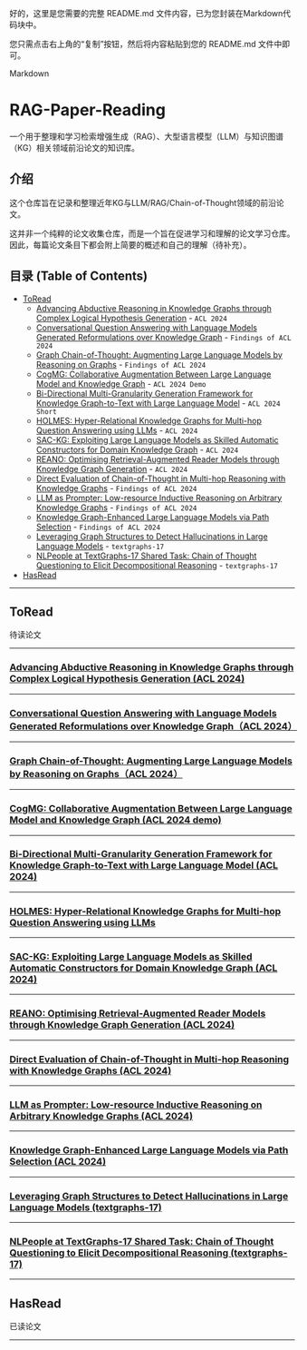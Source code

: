 好的，这里是您需要的完整 README.md 文件内容，已为您封装在Markdown代码块中。

您只需点击右上角的“复制”按钮，然后将内容粘贴到您的 README.md 文件中即可。

Markdown

# RAG-Paper-Reading

一个用于整理和学习检索增强生成（RAG）、大型语言模型（LLM）与知识图谱（KG）相关领域前沿论文的知识库。

## 介绍

这个仓库旨在记录和整理近年KG与LLM/RAG/Chain-of-Thought领域的前沿论文。

这并非一个纯粹的论文收集仓库，而是一个旨在促进学习和理解的论文学习仓库。因此，每篇论文条目下都会附上简要的概述和自己的理解（待补充）。

## 目录 (Table of Contents)

* [ToRead](#toread)
    * [Advancing Abductive Reasoning in Knowledge Graphs through Complex Logical Hypothesis Generation](#advancing-abductive-reasoning-in-knowledge-graphs-through-complex-logical-hypothesis-generation) - `ACL 2024`
    * [Conversational Question Answering with Language Models Generated Reformulations over Knowledge Graph](#conversational-question-answering-with-language-models-generated-reformulations-over-knowledge-graph) - `Findings of ACL 2024`
    * [Graph Chain-of-Thought: Augmenting Large Language Models by Reasoning on Graphs](#graph-chain-of-thought-augmenting-large-language-models-by-reasoning-on-graphs) - `Findings of ACL 2024`
    * [CogMG: Collaborative Augmentation Between Large Language Model and Knowledge Graph](#cogmg-collaborative-augmentation-between-large-language-model-and-knowledge-graph) - `ACL 2024 Demo`
    * [Bi-Directional Multi-Granularity Generation Framework for Knowledge Graph-to-Text with Large Language Model](#bi-directional-multi-granularity-generation-framework-for-knowledge-graph-to-text-with-large-language-model) - `ACL 2024 Short`
    * [HOLMES: Hyper-Relational Knowledge Graphs for Multi-hop Question Answering using LLMs](#holmes-hyper-relational-knowledge-graphs-for-multi-hop-question-answering-using-llms) - `ACL 2024`
    * [SAC-KG: Exploiting Large Language Models as Skilled Automatic Constructors for Domain Knowledge Graph](#sac-kg-exploiting-large-language-models-as-skilled-automatic-constructors-for-domain-knowledge-graph) - `ACL 2024`
    * [REANO: Optimising Retrieval-Augmented Reader Models through Knowledge Graph Generation](#reano-optimising-retrieval-augmented-reader-models-through-knowledge-graph-generation) - `ACL 2024`
    * [Direct Evaluation of Chain-of-Thought in Multi-hop Reasoning with Knowledge Graphs](#direct-evaluation-of-chain-of-thought-in-multi-hop-reasoning-with-knowledge-graphs) - `Findings of ACL 2024`
    * [LLM as Prompter: Low-resource Inductive Reasoning on Arbitrary Knowledge Graphs](#llm-as-prompter-low-resource-inductive-reasoning-on-arbitrary-knowledge-graphs) - `Findings of ACL 2024`
    * [Knowledge Graph-Enhanced Large Language Models via Path Selection](#knowledge-graph-enhanced-large-language-models-via-path-selection) - `Findings of ACL 2024`
    * [Leveraging Graph Structures to Detect Hallucinations in Large Language Models](#leveraging-graph-structures-to-detect-hallucinations-in-large-language-models) - `textgraphs-17`
    * [NLPeople at TextGraphs-17 Shared Task: Chain of Thought Questioning to Elicit Decompositional Reasoning](#nlpeople-at-textgraphs-17-shared-task-chain-of-thought-questioning-to-elicit-decompositional-reasoning) - `textgraphs-17`
* [HasRead](#hasread)
---


## ToRead
待读论文

---
### [Advancing Abductive Reasoning in Knowledge Graphs through Complex Logical Hypothesis Generation (ACL 2024)](https://aclanthology.org/2024.acl-long.72.pdf)

---
### [Conversational Question Answering with Language Models Generated Reformulations over Knowledge Graph（ACL 2024）](https://aclanthology.org/2024.findings-acl.48/)

--- 
### [Graph Chain-of-Thought: Augmenting Large Language Models by Reasoning on Graphs（ACL 2024）](https://aclanthology.org/2024.findings-acl.11/)

---
### [CogMG: Collaborative Augmentation Between Large Language Model and Knowledge Graph (ACL 2024 demo)](https://aclanthology.org/2024.acl-demos.35/)

---
### [Bi-Directional Multi-Granularity Generation Framework for Knowledge Graph-to-Text with Large Language Model (ACL 2024)](https://aclanthology.org/2024.acl-short.14/)

---
### [HOLMES: Hyper-Relational Knowledge Graphs for Multi-hop Question Answering using LLMs](https://aclanthology.org/2024.acl-long.717/)

---
### [SAC-KG: Exploiting Large Language Models as Skilled Automatic Constructors for Domain Knowledge Graph (ACL 2024)](https://aclanthology.org/2024.acl-long.238/)

---
### [REANO: Optimising Retrieval-Augmented Reader Models through Knowledge Graph Generation (ACL 2024)](https://aclanthology.org/2024.acl-long.115/)

---
### [Direct Evaluation of Chain-of-Thought in Multi-hop Reasoning with Knowledge Graphs (ACL 2024)](https://aclanthology.org/2024.findings-acl.168/)

---
### [LLM as Prompter: Low-resource Inductive Reasoning on Arbitrary Knowledge Graphs (ACL 2024)](https://aclanthology.org/2024.findings-acl.224/)

---
### [Knowledge Graph-Enhanced Large Language Models via Path Selection (ACL 2024)](https://aclanthology.org/2024.findings-acl.376/)

---
### [Leveraging Graph Structures to Detect Hallucinations in Large Language Models (textgraphs-17)](https://aclanthology.org/2024.textgraphs-1.7/)

---
### [NLPeople at TextGraphs-17 Shared Task: Chain of Thought Questioning to Elicit Decompositional Reasoning (textgraphs-17)](https://aclanthology.org/2024.textgraphs-1.13/)


------
## HasRead
已读论文


---





